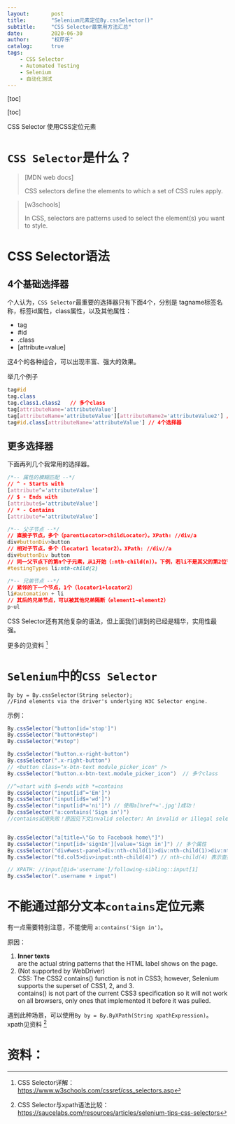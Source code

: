```yaml
---
layout:       post
title:        "Selenium元素定位By.cssSelector()"
subtitle:     "CSS Selector最常用方法汇总"
date:         2020-06-30
author:       "权芹乐"
catalog:      true
tags:
    - CSS Selector
    - Automated Testing
    - Selenium
    - 自动化测试
---
```


[toc]

[toc]

CSS Selector 使用CSS定位元素

# `CSS Selector`是什么？

> [MDN web docs]
>
> CSS selectors define the elements to which a set of CSS rules apply.

> [w3schools]
>
> In CSS, selectors are patterns used to select the element(s) you want to style.


# CSS Selector语法

## 4个基础选择器
个人认为，`CSS Selector`最重要的选择器只有下面4个，分别是 tagname标签名称，标签id属性，class属性，以及其他属性：

* tag
* #id
* .class
* [attribute=value]

这4个的各种组合，可以出现丰富、强大的效果。

举几个例子

```css
tag#id
tag.class
tag.class1.class2   // 多个class
tag[attributeName='attributeValue']
tag[attributeName='attributeValue'][attributeName2='attributeValue2'] // 多个属性
tag#id.class[attributeName='attributeValue'] // 4个选择器
```

## 更多选择器

下面再列几个我常用的选择器。

```css
/*-- 属性的模糊匹配 --*/
// ^ - Starts with
[attribute^='attributeValue']
// $ - Ends with
[attribute$='attributeValue']
// * - Contains
[attribute*='attributeValue']

/*-- 父子节点 --*/
// 直接子节点，多个（parentLocator>childLocator）。XPath: //div/a
div#buttonDiv>button
// 相对子节点，多个（locator1 locator2）。XPath: //div//a
div#buttonDiv button
// 同一父节点下的第n个子元素，从1开始（:nth-child(n)）。下例，若li不是其父的第2位节点，则失败；数位子时，所有类型一起数
#testingTypes li:nth-child(2)

/*-- 兄弟节点 --*/
// 紧邻的下一个节点，1个（locator1+locator2）
li#automation + li
// 其后的兄弟节点，可以被其他兄弟隔断（element1~element2）
p~ul
```

CSS Selector还有其他复杂的语法，但上面我们讲到的已经是精华，实用性最强。

更多的见资料 [^1]

# `Selenium`中的`CSS Selector`

```
By by = By.cssSelector(String selector);
//Find elements via the driver's underlying W3C Selector engine.
```

示例：
```java
By.cssSelector("button[id='stop']")  
By.cssSelector("button#stop")  
By.cssSelector("#stop")  

By.cssSelector("button.x-right-button")   
By.cssSelector(".x-right-button") 
// <button class="x-btn-text module_picker_icon" /> 
By.cssSelector("button.x-btn-text.module_picker_icon")  // 多个class

//^=start with $=ends with *=contains
By.cssSelector("input[id^='Em']")
By.cssSelector("input[id$='wd']")
By.cssSelector("input[id*='ni']") // 使用a[href*='.jpg']成功！
By.cssSelector("a:contains('Sign in')") 
//contains试用失败！原因见下文invalid selector: An invalid or illegal selector was specified


By.cssSelector("a[title=\"Go to Facebook home\"]")
By.cssSelector("input[id='signIn'][value='Sign in']") // 多个属性
By.cssSelector("div#west-panel>div:nth-child(1)>div:nth-child(1)>div:nth-child(2)>div") 
By.cssSelector("td.col5>div>input:nth-child(4)") // nth-child(4) 表示查找第四个Pseudo-selements元素

// XPATH: //input[@id='username']/following-sibling::input[1]
By.cssSelector(".username + input") 

```


# 不能通过部分文本`contains`定位元素

有一点需要特别注意，不能使用 `a:contains('Sign in')`。

原因：
1. **Inner texts**   
are the actual string patterns that the HTML label shows on the page.  
2. (Not supported by WebDriver)  
CSS: The CSS2 contains() function is not in CSS3; however, Selenium supports the superset of CSS1, 2, and 3.  
contains() is not part of the current CSS3 specification so it will not work on all browsers, only ones that implemented it before it was pulled.

遇到此种场景，可以使用`By by = By.ByXPath(String xpathExpression)`。  
xpath见资料 [^2]

# 资料：

[^1]: CSS Selector详解：https://www.w3schools.com/cssref/css_selectors.asp

[^2]: CSS Selector与xpath语法比较：https://saucelabs.com/resources/articles/selenium-tips-css-selectors
